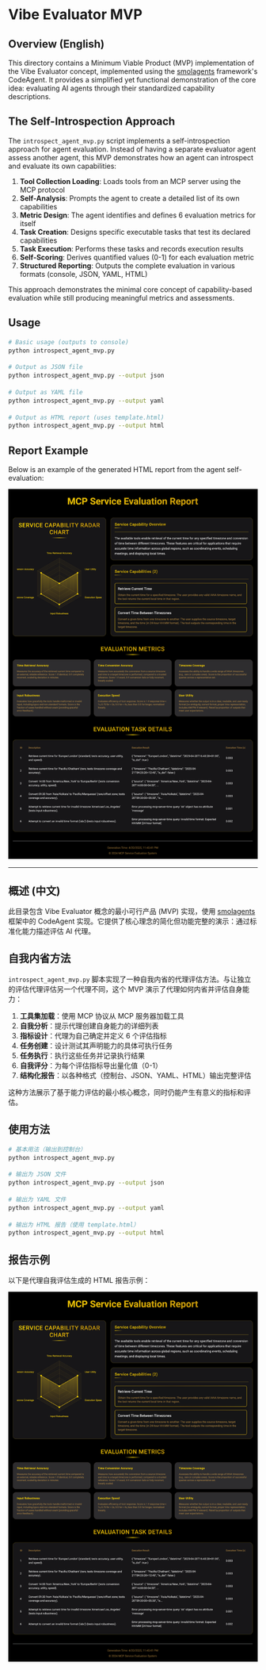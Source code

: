# Vibe Evaluator MVP

## Overview (English)

This directory contains a Minimum Viable Product (MVP) implementation of the Vibe Evaluator concept, implemented using the [smolagents](https://huggingface.co/docs/smolagents/en/index) framework's CodeAgent. It provides a simplified yet functional demonstration of the core idea: evaluating AI agents through their standardized capability descriptions.

## The Self-Introspection Approach

The `introspect_agent_mvp.py` script implements a self-introspection approach for agent evaluation. Instead of having a separate evaluator agent assess another agent, this MVP demonstrates how an agent can introspect and evaluate its own capabilities:

1. **Tool Collection Loading**: Loads tools from an MCP server using the MCP protocol
2. **Self-Analysis**: Prompts the agent to create a detailed list of its own capabilities
3. **Metric Design**: The agent identifies and defines 6 evaluation metrics for itself
4. **Task Creation**: Designs specific executable tasks that test its declared capabilities
5. **Task Execution**: Performs these tasks and records execution results
6. **Self-Scoring**: Derives quantified values (0-1) for each evaluation metric
7. **Structured Reporting**: Outputs the complete evaluation in various formats (console, JSON, YAML, HTML)

This approach demonstrates the minimal core concept of capability-based evaluation while still producing meaningful metrics and assessments.

## Usage

```bash
# Basic usage (outputs to console)
python introspect_agent_mvp.py

# Output as JSON file
python introspect_agent_mvp.py --output json

# Output as YAML file
python introspect_agent_mvp.py --output yaml

# Output as HTML report (uses template.html)
python introspect_agent_mvp.py --output html
```

## Report Example

Below is an example of the generated HTML report from the agent self-evaluation:

![Report Example](report-example.png)

---

## 概述 (中文)

此目录包含 Vibe Evaluator 概念的最小可行产品 (MVP) 实现，使用 [smolagents](https://huggingface.co/docs/smolagents/en/index) 框架中的 CodeAgent 实现。它提供了核心理念的简化但功能完整的演示：通过标准化能力描述评估 AI 代理。

## 自我内省方法

`introspect_agent_mvp.py` 脚本实现了一种自我内省的代理评估方法。与让独立的评估代理评估另一个代理不同，这个 MVP 演示了代理如何内省并评估自身能力：

1. **工具集加载**：使用 MCP 协议从 MCP 服务器加载工具
2. **自我分析**：提示代理创建自身能力的详细列表
3. **指标设计**：代理为自己确定并定义 6 个评估指标
4. **任务创建**：设计测试其声明能力的具体可执行任务
5. **任务执行**：执行这些任务并记录执行结果
6. **自我评分**：为每个评估指标导出量化值（0-1）
7. **结构化报告**：以各种格式（控制台、JSON、YAML、HTML）输出完整评估

这种方法展示了基于能力评估的最小核心概念，同时仍能产生有意义的指标和评估。

## 使用方法

```bash
# 基本用法（输出到控制台）
python introspect_agent_mvp.py

# 输出为 JSON 文件
python introspect_agent_mvp.py --output json

# 输出为 YAML 文件
python introspect_agent_mvp.py --output yaml

# 输出为 HTML 报告（使用 template.html）
python introspect_agent_mvp.py --output html
```

## 报告示例

以下是代理自我评估生成的 HTML 报告示例：

![报告示例](report-example.png)
